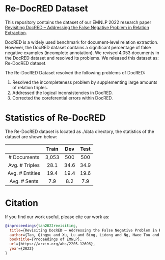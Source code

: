 # Re-DocRED Dataset

This repository contains the dataset of our EMNLP 2022 research paper [Revisiting DocRED – Addressing the False Negative Problem
in Relation Extraction](https://arxiv.org/pdf/2205.12696.pdf). 

DocRED is a widely used benchmark for document-level relation extraction. However, the DocRED dataset contains a significant percentage of false negative examples (incomplete annotation). We revised 4,053 documents in the DocRED dataset and resolved its problems. We released this dataset as: Re-DocRED dataset.

The Re-DocRED Dataset resolved the following problems of DocRED:
1. Resolved the incompleteness problem by supplementing large amounts of relation triples.
2. Addressed the logical inconsistencies in DocRED.
3. Corrected the coreferential errors within DocRED.

# Statistics of Re-DocRED
The Re-DocRED dataset is located as ./data directory, the statistics of the dataset are shown below:


|  | Train  | Dev  |  Test  |
| :---:   | :-: | :-: |:-: |
| # Documents | 3,053 | 500 |  500 |
| Avg. # Triples | 28.1 | 34.6 |  34.9 |
| Avg. # Entities | 19.4 | 19.4 | 19.6 |
| Avg. # Sents | 7.9 | 8.2 | 7.9 |

# Citation
If you find our work useful, please cite our work as:
```bibtex
@inproceedings{tan2022revisiting,
  title={Revisiting DocRED – Addressing the False Negative Problem in Relation Extraction},
  author={Tan, Qingyu and Xu, Lu and Bing, Lidong and Ng, Hwee Tou and Aljunied, Sharifah Mahani},
  booktitle={Proceedings of EMNLP},
  url={https://arxiv.org/abs/2205.12696},
  year={2022}
}

